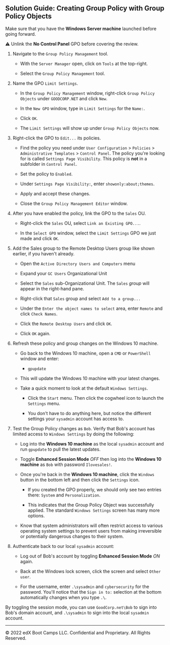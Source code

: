 ## Solution Guide: Creating Group Policy with Group Policy Objects

Make sure that you have the **Windows Server machine** launched before going forward.

:warning: Unlink the **No Control Panel** GPO before covering the review.

1. Navigate to the `Group Policy Management` tool.

    - With the `Server Manager` open, click on `Tools` at the top-right.

    - Select the `Group Policy Management` tool.

2. Name the GPO `Limit Settings`.

    - In the `Group Policy Management` window, right-click `Group Policy Objects` under `GOODCORP.NET` and click `New`.

    - In the `New GPO` window, type in `Limit Settings` for the `Name:`.

    - Click `OK`.

    - The `Limit Settings` will show up under `Group Policy Objects` now.


3. Right-click the GPO to `Edit...` its policies.

    - Find the policy you need under `User Configuration` > `Policies` > `Administrative Templates` > `Control Panel`. The policy you're looking for is called `Settings Page Visibility`. This policy is **not** in a subfolder in `Control Panel`.

    - Set the policy to `Enabled`. 

    - Under `Settings Page Visibility:`, enter `showonly:about;themes`.

    - Apply and accept these changes. 

    - Close the `Group Policy Management Editor` window.

4. After you have enabled the policy, link the GPO to the `Sales` OU.

    - Right-click the `Sales` OU, select `Link an Existing GPO...`.

    - In the `Select GPO` window, select the `Limit Settings` GPO we just made and click `OK`.

5. Add the Sales group to the Remote Desktop Users group like shown earlier, if you haven't already.

    - Open the `Active Directory Users and Computers` menu

    - Expand your `GC Users` Organizational Unit

    - Select the `Sales` sub-Organizational Unit. The `Sales` _group_ will appear in the right-hand pane.

    - Right-click that `Sales` group and select `Add to a group...`

    - Under the `Enter the object names to select` area, enter `Remote` and click `Check Names`.

    - Click the `Remote Desktop Users` and click `OK`.

    - Click `OK` again.

6. Refresh these policy and group changes on the Windows 10 machine.

    - Go back to the Windows 10 machine, open a `CMD` or `PowerShell` window and enter:

        - `gpupdate`

    - This will update the Windows 10 machine with your latest changes.

    - Take a quick moment to look at the default `Windows Settings`.
 
       - Click the `Start` menu. Then click the cogwheel icon to launch the `Settings` menu. 

       - You don't have to do anything here, but notice the different settings your `sysadmin` account has access to. 


7. Test the Group Policy changes as `Bob`. Verify that Bob's account has limited access to `Windows Settings` by doing the following:

    - Log into the **Windows 10 machine** as the local `sysadmin` account and run `gpupdate` to pull the latest updates.

    - Toggle **Enhanced Session Mode** _OFF_ then log into the **Windows 10 machine** as `Bob` with password `Ilovesales!`.

    - Once you're back in the **Windows 10 machine**, click the `Windows` button in the bottom left and then click the `Settings` icon.

        - If you created the GPO properly, we should only see two entries there: `System` and `Personalization`. 

        - This indicates that the Group Policy Object was successfully applied. The standard `Windows Settings` screen has many more options.

    - Know that system administrators will often restrict access to various operating system settings to prevent users from making irreversible or potentially dangerous changes to their system. 

8.  Authenticate back to our local `sysadmin` account:

    - Log out of Bob's account by toggling **Enhanced Session Mode** _ON_ again.

    - Back at the Windows lock screen, click the screen and select `Other user`.

    - For the username, enter `.\sysadmin` and `cybersecurity` for the password. You'll notice that the `Sign in to:` selection at the bottom automatically changes when you type `.\`.

By toggling the session mode, you can use `GoodCorp.net\Bob` to sign into Bob's domain account, and `.\sysadmin` to sign into the local `sysadmin` account.

---
 © 2022 edX Boot Camps LLC. Confidential and Proprietary. All Rights Reserved.
